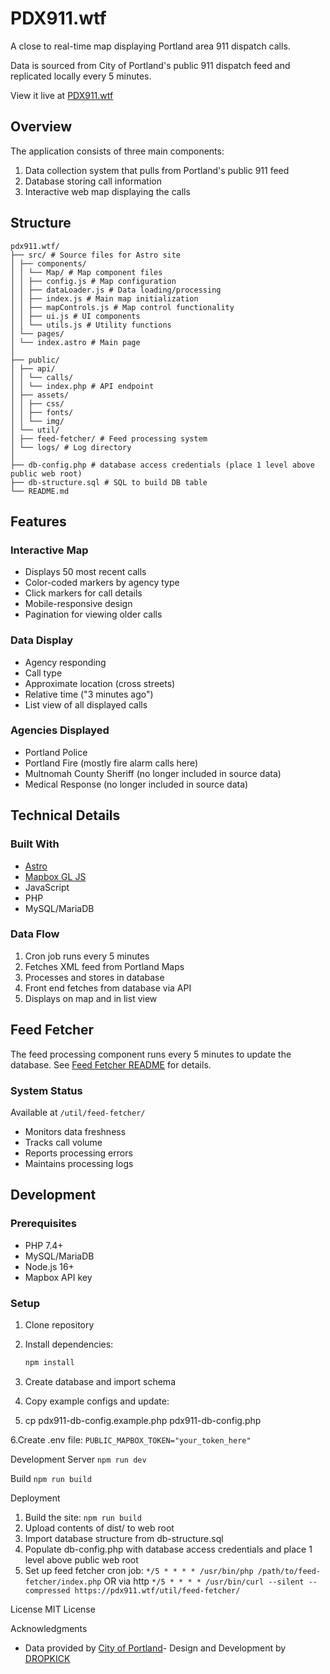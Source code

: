 # PDX911.wtf

A close to real-time map displaying Portland area 911 dispatch calls.

Data is sourced from City of Portland's public 911 dispatch feed and replicated locally every 5 minutes.

View it live at [PDX911.wtf](https://pdx911.wtf)

## Overview

The application consists of three main components:

1. Data collection system that pulls from Portland's public 911 feed
2. Database storing call information
3. Interactive web map displaying the calls

## Structure

```
pdx911.wtf/
├── src/ # Source files for Astro site
│ ├── components/
│ │ └── Map/ # Map component files
│ │ ├── config.js # Map configuration
│ │ ├── dataLoader.js # Data loading/processing
│ │ ├── index.js # Main map initialization
│ │ ├── mapControls.js # Map control functionality
│ │ ├── ui.js # UI components
│ │ └── utils.js # Utility functions
│ └── pages/
│ └── index.astro # Main page
│
├── public/
│ ├── api/
│ │ └── calls/
│ │ └── index.php # API endpoint
│ ├── assets/
│ │ ├── css/
│ │ ├── fonts/
│ │ └── img/
│ └── util/
│ ├── feed-fetcher/ # Feed processing system
│ └── logs/ # Log directory
│
├── db-config.php # database access credentials (place 1 level above public web root)
├── db-structure.sql # SQL to build DB table
└── README.md
```

## Features

### Interactive Map

- Displays 50 most recent calls
- Color-coded markers by agency type
- Click markers for call details
- Mobile-responsive design
- Pagination for viewing older calls

### Data Display

- Agency responding
- Call type
- Approximate location (cross streets)
- Relative time ("3 minutes ago")
- List view of all displayed calls

### Agencies Displayed

- Portland Police
- Portland Fire (mostly fire alarm calls here)
- Multnomah County Sheriff (no longer included in source data)
- Medical Response (no longer included in source data)

## Technical Details

### Built With

- [Astro](https://astro.build)
- [Mapbox GL JS](https://docs.mapbox.com/mapbox-gl-js/guides/)
- JavaScript
- PHP
- MySQL/MariaDB

### Data Flow

1. Cron job runs every 5 minutes
2. Fetches XML feed from Portland Maps
3. Processes and stores in database
4. Front end fetches from database via API
5. Displays on map and in list view

## Feed Fetcher

The feed processing component runs every 5 minutes to update the database. See [Feed Fetcher README](util/feed-fetcher/README.md) for details.

### System Status

Available at `/util/feed-fetcher/`

- Monitors data freshness
- Tracks call volume
- Reports processing errors
- Maintains processing logs

## Development

### Prerequisites

- PHP 7.4+
- MySQL/MariaDB
- Node.js 16+
- Mapbox API key

### Setup

1. Clone repository
2. Install dependencies:

   ```bash
   npm install
   ```

3. Create database and import schema
4. Copy example configs and update:
5. cp pdx911-db-config.example.php pdx911-db-config.php

6.Create .env file:
`PUBLIC_MAPBOX_TOKEN="your_token_here"`

Development Server
`npm run dev`

Build
`npm run build`

Deployment

1. Build the site:
`npm run build`
2. Upload contents of dist/ to web root
3. Import database structure from db-structure.sql
4. Populate db-config.php with database access credentials and place 1 level above public web root
5. Set up feed fetcher cron job:
`*/5 * * * * /usr/bin/php /path/to/feed-fetcher/index.php`
OR via http
`*/5 * * * * /usr/bin/curl --silent --compressed https://pdx911.wtf/util/feed-fetcher/`

License
MIT License

Acknowledgments

- Data provided by [City of Portland](https://www.portland.gov/open-data-statistics-and-maps)- Design and Development by [DROPKICK](https://dropkickdesign.com)
